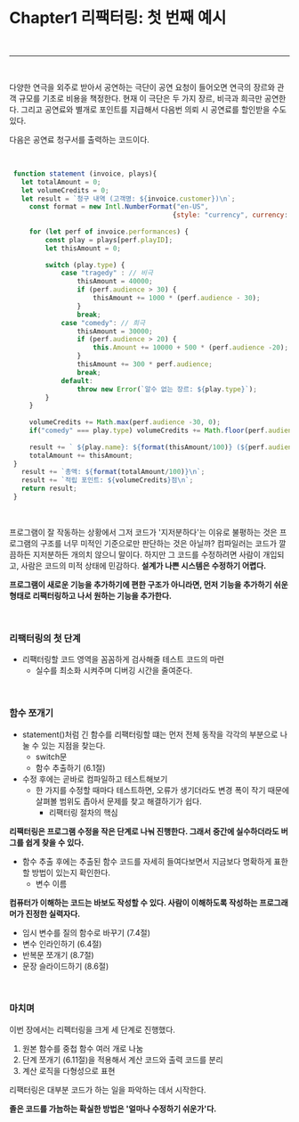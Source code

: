 <br>

# Chapter1 리팩터링: 첫 번째 예시

<br>

---

<br>

다양한 연극을 외주로 받아서 공연하는 극단이 공연 요청이 들어오면 연극의 장르와 관객 규모를 기초로 비용을 책정한다. 현재 이 극단은 두 가지 장르, 비극과 희극만 공연한다. 그리고 공연료와 별개로 포인트를 지급해서 다음번 의뢰 시 공연료를 할인받을 수도 있다.

다음은 공연료 청구서를 출력하는 코드이다.

<br>

 ```javascript
  function statement (invoice, plays){
  	let totalAmount = 0;
  	let volumeCredits = 0;
  	let result = `청구 내역 (고객명: ${invoice.customer})\n`;
      const format = new Intl.NumberFormat("en-US",
                                          {style: "currency", currency: "USD", minimumFractionDigits: 2}).format;
      
      for (let perf of invoice.performances) {
          const play = plays[perf.playID];
          let thisAmount = 0;
          
          switch (play.type) {
              case "tragedy" : // 비극
                  thisAmount = 40000;
                  if (perf.audience > 30) {
                      thisAmount += 1000 * (perf.audience - 30);
                  }
                  break;
              case "comedy": // 희극
                  thisAmount = 30000;
                  if (perf.audience > 20) {
                      this.Amount += 10000 + 500 * (perf.audience -20);
                  }
                  thisAmount += 300 * perf.audience;
                  break;
              default:
                  throw new Error(`알수 없는 장르: ${play.type}`);
          }
      }
      
      volumeCredits += Math.max(perf.audience -30, 0);
      if("comedy" === play.type) volumeCredits += Math.floor(perf.audience /5);
      
      result += ` ${play.name}: ${format(thisAmount/100)} (${perf.audience}석)\n`;
      totalAmount += thisAmount;
  }
  	result += `총액: ${format(totalAmount/100)}\n`;
  	result += `적립 포인트: ${volumeCredits}점\n`;
  	return result;
  }
  ```

<br>

프로그램이 잘 작동하는 상황에서 그저 코드가 '지저분하다'는 이유로 불평하는 것은 프로그램의 구조를 너무 미적인 기준으로만 판단하는 것은 아닐까? 컴파일러는 코드가 깔끔하든 지저분하든 개의치 않으니 말이다. 하지만 그 코드를 수정하려면 사람이 개입되고, 사람은 코드의 미적 상태에 민감하다. **설계가 나쁜 시스템은 수정하기 어렵다.**

**프로그램이 새로운 기능을 추가하기에 편한 구조가 아니라면, 먼저 기능을 추가하기 쉬운 형태로 리팩터링하고 나서 원하는 기능을 추가한다.**

<br>

### 리팩터링의 첫 단계

- 리팩터링할 코드 영역을 꼼꼼하게 검사해줄 테스트 코드의 마련
  - 실수를 최소화 시켜주며 디버깅 시간을 줄여준다.

<br>

### 함수 쪼개기

- statement()처럼 긴 함수를 리팩터링할 떄는 먼저 전체 동작을 각각의 부분으로 나눌 수 있는 지점을 찾는다.
  - switch문
  - 함수 추출하기 (6.1절)
- 수정 후에는 곧바로 컴파일하고 테스트해보기
  - 한 가지를 수정할 때마다 테스트하면, 오류가 생기더라도 변경 폭이 작기 때문에 살펴볼 범위도 좁아서 문제를 찾고 해결하기가 쉽다.
    - 리팩터링 절차의 핵심

**리팩터링은 프로그램 수정을 작은 단계로 나눠 진행한다. 그래서 중간에 실수하더라도 버그를 쉽게 찾을 수 있다.**

- 함수 추출 후에는 추출된 함수 코드를 자세히 들여다보면서 지금보다 명확하게 표한할 방법이 있는지 확인한다.
  - 변수 이름

**컴퓨터가 이해하는 코드는 바보도 작성할 수 있다. 사람이 이해하도록 작성하는 프로그래머가 진정한 실력자다.**

- 임시 변수를 질의 함수로 바꾸기 (7.4절)
- 변수 인라인하기 (6.4절)
- 반복문 쪼개기 (8.7절)
- 문장 슬라이드하기 (8.6절)

<br>

### 마치며

이번 장에서는 리펙터링을 크게 세 단계로 진행했다. 
1. 원본 함수를 중첩 함수 여러 개로 나눔
2. 단계 쪼개기 (6.11절)을 적용해서 계산 코드와 출력 코드를 분리
3. 계산 로직을 다형성으로 표현

리팩터링은 대부분 코드가 하는 일을 파악하는 데서 시작한다.

**졸은 코드를 가늠하는 확실한 방법은 '얼마나 수정하기 쉬운가'다.**

